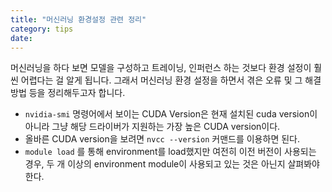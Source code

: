 ```yaml
---
title: "머신러닝 환경설정 관련 정리"
category: tips
date:
---
```


머신러닝을 하다 보면 모델을 구성하고 트레이닝, 인퍼런스 하는 것보다 환경 설정이 훨씬 어렵다는 걸 알게 됩니다.
그래서 머신러닝 환경 설정을 하면서 겪은 오류 및 그 해결 방법 등을 정리해두고자 합니다.

- `nvidia-smi` 명령어에서 보이는 CUDA Version은 현재 설치된 cuda version이 아니라 그냥 해당 드라이버가 지원하는 가장 높은 CUDA version이다.
- 올바른 CUDA version을 보려면 `nvcc --version` 커맨드를 이용하면 된다.
- `module load` 를 통해 environment를 load했지만 여전히 이전 버전이 사용되는 경우, 두 개 이상의 environment module이 사용되고 있는 것은 아닌지 살펴봐야 한다.

